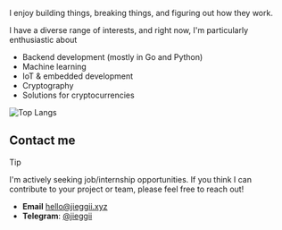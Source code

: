 I enjoy building things, breaking things, and figuring out how they work.

I have a diverse range of interests, and right now, I'm particularly enthusiastic about
- Backend development (mostly in Go and Python)
- Machine learning
- IoT & embedded development
- Cryptography
- Solutions for cryptocurrencies

![Top Langs](https://github-readme-stats.vercel.app/api/top-langs/?username=jieggii&layout=compact)

## Contact me

> [!TIP]
> I'm actively seeking job/internship opportunities. 
> If you think I can contribute to your project or team, please feel free to reach out!

- **Email** [hello@jieggii.xyz](mailto:hello@jieggii.xyz)
- **Telegram**: [@jieggii](https://jieggii.t.me)
